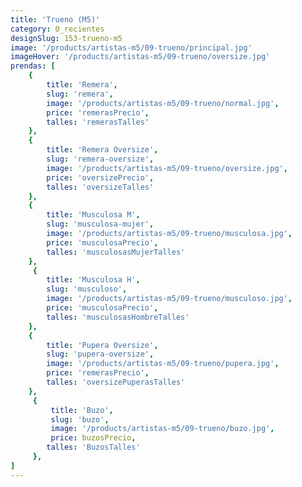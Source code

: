 ```yaml
---
title: 'Trueno (M5)'
category: 0_recientes
designSlug: 153-trueno-m5
image: '/products/artistas-m5/09-trueno/principal.jpg'
imageHover: '/products/artistas-m5/09-trueno/oversize.jpg'
prendas: [
    {   
        title: 'Remera',
        slug: 'remera',          
        image: '/products/artistas-m5/09-trueno/normal.jpg',
        price: 'remerasPrecio',
        talles: 'remerasTalles'
    },
    {
        title: 'Remera Oversize',
        slug: 'remera-oversize',
        image: '/products/artistas-m5/09-trueno/oversize.jpg',
        price: 'oversizePrecio',
        talles: 'oversizeTalles'
    },
    {
        title: 'Musculosa M',
        slug: 'musculosa-mujer',
        image: '/products/artistas-m5/09-trueno/musculosa.jpg',
        price: 'musculosaPrecio',
        talles: 'musculosasMujerTalles'
    },
     {
        title: 'Musculosa H',
        slug: 'musculoso',
        image: '/products/artistas-m5/09-trueno/musculoso.jpg',
        price: 'musculosaPrecio',
        talles: 'musculosasHombreTalles'
    },
    {
        title: 'Pupera Oversize',
        slug: 'pupera-oversize',
        image: '/products/artistas-m5/09-trueno/pupera.jpg',
        price: 'remerasPrecio',
        talles: 'oversizePuperasTalles'
    },
     {
         title: 'Buzo',
         slug: 'buzo',
         image: '/products/artistas-m5/09-trueno/buzo.jpg',
         price: buzosPrecio,
        talles: 'BuzosTalles'
     },
]
---
```


